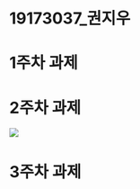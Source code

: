 # 19173037_권지우

# 1주차 과제

# 2주차 과제
<img width="" height="" src="./png/19173037_jiwoo.png"></img>
# 3주차 과제
